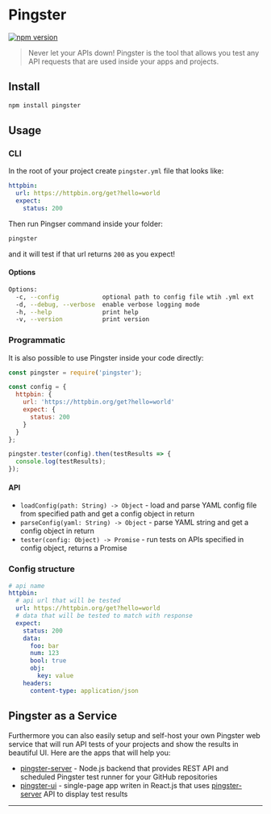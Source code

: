# Pingster

[![npm version](https://badge.fury.io/js/pingster.svg)](https://badge.fury.io/js/pingster)

> Never let your APIs down! Pingster is the tool that allows you test any API requests that are used inside your apps and projects. 

## Install

```bash
npm install pingster
```

## Usage

### CLI

In the root of your project create `pingster.yml` file that looks like:

```yaml
httpbin:
  url: https://httpbin.org/get?hello=world
  expect:
    status: 200
```

Then run Pingser command inside your folder:

```bash
pingster
```

and it will test if that url returns `200` as you expect!

#### Options

```bash
Options:
  -c, --config            optional path to config file wtih .yml ext
  -d, --debug, --verbose  enable verbose logging mode
  -h, --help              print help
  -v, --version           print version
```

### Programmatic

It is also possible to use Pingster inside your code directly:

```js
const pingster = require('pingster');

const config = {
  httpbin: {
    url: 'https://httpbin.org/get?hello=world'
    expect: {
      status: 200
    }
  }
};

pingster.tester(config).then(testResults => {
  console.log(testResults);
});
```

#### API

- `loadConfig(path: String) -> Object` - load and parse YAML config file from specified path and get a config object in return
- `parseConfig(yaml: String) -> Object` - parse YAML string and get a config object in return
- `tester(config: Object) -> Promise` - run tests on APIs specified in config object, returns a Promise

### Config structure

```yaml
# api name
httpbin: 
  # api url that will be tested
  url: https://httpbin.org/get?hello=world
  # data that will be tested to match with response
  expect:
    status: 200
    data:
      foo: bar
      num: 123
      bool: true
      obj:
        key: value
    headers:
      content-type: application/json
```

## Pingster as a Service

Furthermore you can also easily setup and self-host your own Pingster web service that will run API tests of your projects and show the results in beautiful UI. Here are the apps that will help you:

- [pingster-server](https://github.com/zenmate/pingster-server) - Node.js backend that provides REST API and scheduled Pingster test runner for your GitHub repositories
- [pingster-ui](https://github.com/zenmate/pingster-ui) - single-page app writen in React.js that uses [pingster-server](https://github.com/zenmate/pingster-server) API to display test results

---

